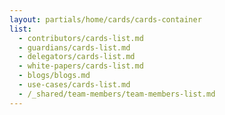 ```yaml
---
layout: partials/home/cards/cards-container
list:
  - contributors/cards-list.md
  - guardians/cards-list.md
  - delegators/cards-list.md
  - white-papers/cards-list.md
  - blogs/blogs.md
  - use-cases/cards-list.md
  - /_shared/team-members/team-members-list.md
---
```

